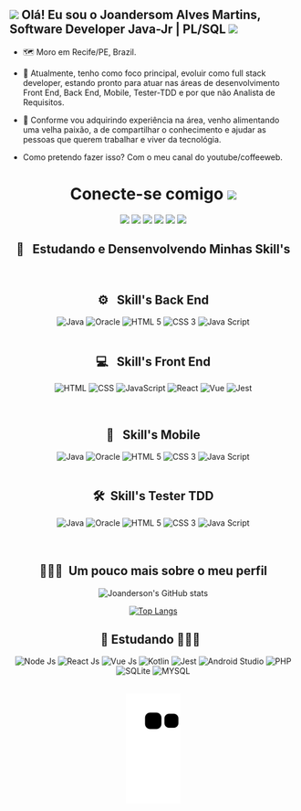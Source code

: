 
## <img src="https://github.com/TheDudeThatCode/TheDudeThatCode/blob/master/Assets/Earth.gif" width="24px"> Olá! Eu sou o Joandersom Alves Martins, Software Developer Java-Jr | PL/SQL <img src="https://github.com/TheDudeThatCode/TheDudeThatCode/blob/master/Assets/Hi.gif" width="30px">

- 🗺️ Moro em Recife/PE, Brazil.

- 🚀 Atualmente, tenho como foco principal, evoluir como full stack developer, estando pronto para atuar nas áreas de desenvolvimento Front End, Back End, Mobile, Tester-TDD e por que não Analista de Requisitos.
- 💚 Conforme vou adquirindo experiência na área, venho alimentando uma velha paixão, a de compartilhar o conhecimento e ajudar as pessoas que querem trabalhar e viver da tecnológia.
- Como pretendo fazer isso? Com o meu canal do youtube/coffeeweb.

<div align="center">
<h1> Conecte-se comigo <img src="https://github.com/TheDudeThatCode/TheDudeThatCode/blob/master/Assets/Handshake.gif" height="32px"></h1>
  
<a href="#" ></a><img src="https://img.shields.io/website/http/monip.org.svg">
<a href="https://www.instagram.com/joandersonalvesmartins/"><img src="https://img.shields.io/badge/-@joanderson-E4405F?style=for-the-badge&logo=instagram&logoColor=white" target="_blank"></a>
<a href="https://www.linkedin.com/in/joandersonalvesmartins/"><img src="https://img.shields.io/badge/-Joanderson%20Martins-0077B5?style=for-the-badge&logo=linkedin&logoColor=white" target="_blank"></a>
<a href="https://www.youtube.com/channel/UCYlcXMwp5CEoG22KxV4aqmQ/"><img src="https://img.shields.io/badge/-Coffee%20Web-FF0000?style=for-the-badge&logo=youtube&logoColor=white" target="_blank"></a>
<a href="mailto:joandersonmartins2013@gmail.com/"><img src="https://img.shields.io/badge/joandersonmartins2013-D14836?style=for-the-badge&logo=gmail&logoColor=white" target="_blank"></a>
<a href="https://api.whatsapp.com/send?phone=5581985456283/"><img src="https://img.shields.io/badge/Joanderson%20Martins-25D366?style=for-the-badge&logo=whatsapp&logoColor=white" target="_blank"></a>
</div>

<div align="center" style="display: inline_block"> 
<h2> 📝 &nbsp; Estudando e Densenvolvendo Minhas Skill's</h2> </br>

<div>
<h2> ⚙️ &nbsp; Skill's Back End </h2>
 
<img src="https://cdn.jsdelivr.net/gh/devicons/devicon/icons/java/java-original-wordmark.svg" alt="Java" height="50px" width="50px" />
<img src="https://cdn.jsdelivr.net/gh/devicons/devicon/icons/oracle/oracle-original.svg" alt="Oracle" height="50px" width="50px" /> 
<img src="https://cdn.jsdelivr.net/gh/devicons/devicon/icons/html5/html5-original-wordmark.svg" alt="HTML 5" height="50px" width="50px"/>
<img src="https://cdn.jsdelivr.net/gh/devicons/devicon/icons/css3/css3-original-wordmark.svg" alt="CSS 3" height="50px" width="50px" />
<img src="https://cdn.jsdelivr.net/gh/devicons/devicon/icons/javascript/javascript-plain.svg" alt="Java Script" height="50px" width="40px" />          

</div></br>

<div>
<h2> 💻 &nbsp; Skill's Front End </h2>
 
![HTML](https://img.shields.io/badge/-HTML-333333?style=flat&logo=HTML5)
![CSS](https://img.shields.io/badge/-CSS-333333?style=flat&logo=CSS3&logoColor=1572B6)
![JavaScript](https://img.shields.io/badge/-JavaScript-333333?style=flat&logo=javascript)
![React](https://img.shields.io/badge/-React-333333?style=flat&logo=react)
![Vue](https://img.shields.io/badge/-Vue-333333?style=flat&logo=vue.js)
![Jest](https://img.shields.io/badge/-Jest-333333?style=flat&logo=jest&logoColor=E535AB)
         
</div></br>

<div>
<h2> 📱 &nbsp; Skill's Mobile </h2>
 
<img src="https://cdn.jsdelivr.net/gh/devicons/devicon/icons/java/java-original-wordmark.svg" alt="Java" height="50px" width="50px" />
<img src="https://cdn.jsdelivr.net/gh/devicons/devicon/icons/oracle/oracle-original.svg" alt="Oracle" height="50px" width="70px" /> 
<img src="https://cdn.jsdelivr.net/gh/devicons/devicon/icons/html5/html5-original-wordmark.svg" alt="HTML 5" height="50px" width="60px"/>
<img src="https://cdn.jsdelivr.net/gh/devicons/devicon/icons/css3/css3-original-wordmark.svg" alt="CSS 3" height="50px" width="60px" />
<img src="https://cdn.jsdelivr.net/gh/devicons/devicon/icons/javascript/javascript-plain.svg" alt="Java Script" height="40px" width="40px" />          
</div></br>

<div> 
<h2> 🛠&nbsp; Skill's Tester TDD</h2>
 
<img src="https://cdn.jsdelivr.net/gh/devicons/devicon/icons/java/java-original-wordmark.svg" alt="Java" height="50px" width="50px" />
<img src="https://cdn.jsdelivr.net/gh/devicons/devicon/icons/oracle/oracle-original.svg" alt="Oracle" height="50px" width="70px" /> 
<img src="https://cdn.jsdelivr.net/gh/devicons/devicon/icons/html5/html5-original-wordmark.svg" alt="HTML 5" height="50px" width="60px"/>
<img src="https://cdn.jsdelivr.net/gh/devicons/devicon/icons/css3/css3-original-wordmark.svg" alt="CSS 3" height="50px" width="60px" />
<img src="https://cdn.jsdelivr.net/gh/devicons/devicon/icons/javascript/javascript-plain.svg" alt="Java Script" height="40px" width="40px" />  

</div>
 
</div><br/>

<div align="center"><br/>
<h2>👨🏻‍💻 &nbsp;Um pouco mais sobre o meu perfil </h2>
 
![Joanderson's GitHub stats](https://github-readme-stats.vercel.app/api?username=joandersonalvesmartins&show_icons=true&theme=merko)

[![Top Langs](https://github-readme-stats.vercel.app/api/top-langs/?username=joandersonalvesmartins&layout=compact&langs_count=8&show_icons=true&theme=merko)](https://github.com/joandersonalvesmartins/github-readme-stats)

## 📝 Estudando 👨🏻‍💻 &nbsp;
<div style="display: inline_block">
    <img src="https://cdn.jsdelivr.net/gh/devicons/devicon/icons/nodejs/nodejs-original-wordmark.svg" alt="Node Js" height="70px" width="80px" />
    <img src="https://cdn.jsdelivr.net/gh/devicons/devicon/icons/react/react-original-wordmark.svg" alt="React Js" height="50px" width="60px"/>
    <img src="https://cdn.jsdelivr.net/gh/devicons/devicon/icons/vuejs/vuejs-original-wordmark.svg" alt="Vue Js" height="50px" width="60px"/>    
    <img src="https://cdn.jsdelivr.net/gh/devicons/devicon/icons/kotlin/kotlin-original-wordmark.svg" alt="Kotlin" height="70px" width="80px"/>
    <img src="https://cdn.jsdelivr.net/gh/devicons/devicon/icons/jest/jest-plain.svg" alt="Jest" height="50px" width="60px"/>    
    <img src="https://cdn.jsdelivr.net/gh/devicons/devicon/icons/androidstudio/androidstudio-original-wordmark.svg" alt="Android Studio" height="80px" width="90px"/>
    <img src="https://cdn.jsdelivr.net/gh/devicons/devicon/icons/php/php-plain.svg" alt="PHP" height="70px" width="80px"/>
    <img src="https://cdn.jsdelivr.net/gh/devicons/devicon/icons/sqlite/sqlite-original-wordmark.svg" alt="SQLite" height="70px" width="80px"/>
    <img src="https://cdn.jsdelivr.net/gh/devicons/devicon/icons/mysql/mysql-original-wordmark.svg" alt="MYSQL" height="70px" width="80px"/>  
</div>
</br>

![Snake animation](https://github.com/joandersonalvesmartins/joandersonalvesmartins/blob/output/github-contribution-grid-snake.svg)

